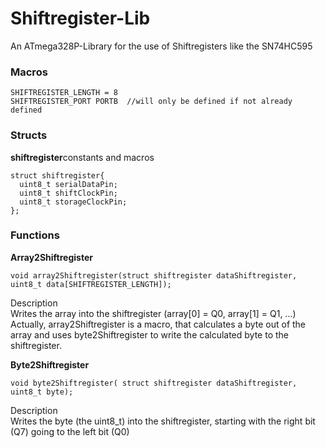 # Shiftregister-Lib
An ATmega328P-Library for the use of Shiftregisters like the SN74HC595

### Macros
    SHIFTREGISTER_LENGTH = 8  
    SHIFTREGISTER_PORT PORTB  //will only be defined if not already defined


### Structs

**shiftregister**constants and macros

    struct shiftregister{
      uint8_t serialDataPin;
      uint8_t shiftClockPin;
      uint8_t storageClockPin;
    };

### Functions

**Array2Shiftregister**

    void array2Shiftregister(struct shiftregister dataShiftregister, uint8_t data[SHIFTREGISTER_LENGTH]);

Description  
Writes the array into the shiftregister (array[0] = Q0, array[1] = Q1, ...)  
Actually, array2Shiftregister is a macro, that calculates a byte out of the array and uses byte2Shiftregister to write the calculated byte to the shiftregister.

**Byte2Shiftregister**  

    void byte2Shiftregister( struct shiftregister dataShiftregister, uint8_t byte);

Description  
Writes the byte (the uint8_t) into the shiftregister, starting with the right bit (Q7) going to the left bit (Q0)
